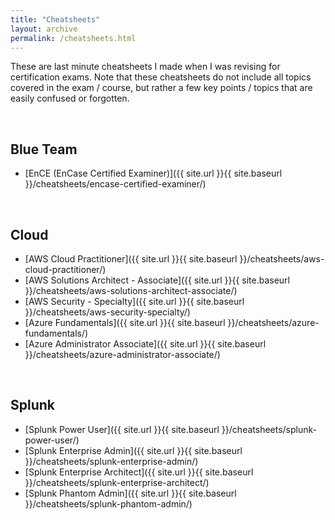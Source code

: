 ```yaml
---
title: "Cheatsheets"
layout: archive
permalink: /cheatsheets.html
---
```


These are last minute cheatsheets I made when I was revising for certification exams. Note that these cheatsheets do not include all topics covered in the exam / course, but rather a few key points / topics that are easily confused or forgotten.

<br>

## Blue Team
- [EnCE (EnCase Certified Examiner)]({{ site.url }}{{ site.baseurl }}/cheatsheets/encase-certified-examiner/)

<br>

## Cloud
- [AWS Cloud Practitioner]({{ site.url }}{{ site.baseurl }}/cheatsheets/aws-cloud-practitioner/)
- [AWS Solutions Architect - Associate]({{ site.url }}{{ site.baseurl }}/cheatsheets/aws-solutions-architect-associate/)
- [AWS Security - Specialty]({{ site.url }}{{ site.baseurl }}/cheatsheets/aws-security-specialty/)
- [Azure Fundamentals]({{ site.url }}{{ site.baseurl }}/cheatsheets/azure-fundamentals/)
- [Azure Administrator Associate]({{ site.url }}{{ site.baseurl }}/cheatsheets/azure-administrator-associate/)

<br>

## Splunk
- [Splunk Power User]({{ site.url }}{{ site.baseurl }}/cheatsheets/splunk-power-user/)
- [Splunk Enterprise Admin]({{ site.url }}{{ site.baseurl }}/cheatsheets/splunk-enterprise-admin/)
- [Splunk Enterprise Architect]({{ site.url }}{{ site.baseurl }}/cheatsheets/splunk-enterprise-architect/)
- [Splunk Phantom Admin]({{ site.url }}{{ site.baseurl }}/cheatsheets/splunk-phantom-admin/)

<br>
